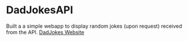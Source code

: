 # DadJokesAPI
Built a a simple webapp to display random jokes (upon request) received from the API.
[DadJokes Website](https://ronaldo719.github.io/DadJokesAPI/)
